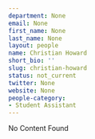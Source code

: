```yaml
---
department: None
email: None
first_name: None
last_name: None
layout: people
name: Christian Howard
short_bio: ''
slug: christian-howard
status: not_current
twitter: None
website: None
people-category:
- Student Assistant
---
```


No Content Found
